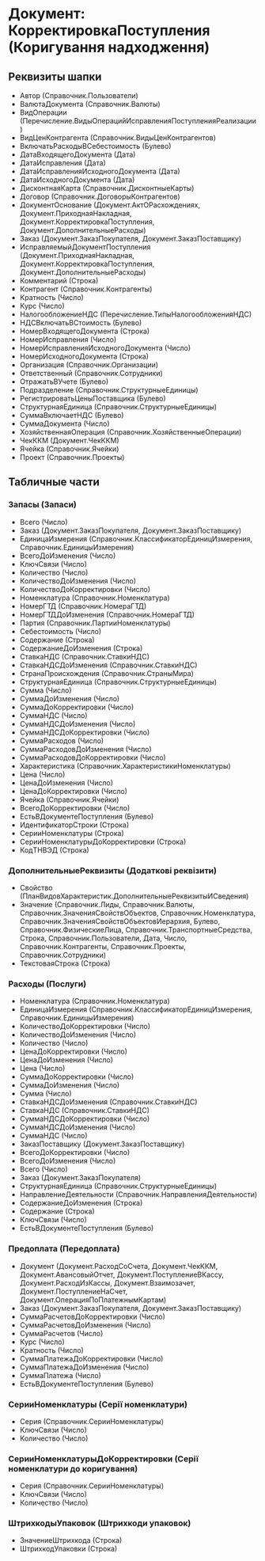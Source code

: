 ﻿# Документ: КорректировкаПоступления (Коригування надходження)

## Реквизиты шапки

- Автор (Справочник.Пользователи)
- ВалютаДокумента (Справочник.Валюты)
- ВидОперации (Перечисление.ВидыОперацийИсправленияПоступленияРеализации)
- ВидЦенКонтрагента (Справочник.ВидыЦенКонтрагентов)
- ВключатьРасходыВСебестоимость (Булево)
- ДатаВходящегоДокумента (Дата)
- ДатаИсправления (Дата)
- ДатаИсправленияИсходногоДокумента (Дата)
- ДатаИсходногоДокумента (Дата)
- ДисконтнаяКарта (Справочник.ДисконтныеКарты)
- Договор (Справочник.ДоговорыКонтрагентов)
- ДокументОснование (Документ.АктОРасхождениях, Документ.ПриходнаяНакладная, Документ.КорректировкаПоступления, Документ.ДополнительныеРасходы)
- Заказ (Документ.ЗаказПокупателя, Документ.ЗаказПоставщику)
- ИсправляемыйДокументПоступления (Документ.ПриходнаяНакладная, Документ.КорректировкаПоступления, Документ.ДополнительныеРасходы)
- Комментарий (Строка)
- Контрагент (Справочник.Контрагенты)
- Кратность (Число)
- Курс (Число)
- НалогообложениеНДС (Перечисление.ТипыНалогообложенияНДС)
- НДСВключатьВСтоимость (Булево)
- НомерВходящегоДокумента (Строка)
- НомерИсправления (Число)
- НомерИсправленияИсходногоДокумента (Число)
- НомерИсходногоДокумента (Строка)
- Организация (Справочник.Организации)
- Ответственный (Справочник.Сотрудники)
- ОтражатьВУчете (Булево)
- Подразделение (Справочник.СтруктурныеЕдиницы)
- РегистрироватьЦеныПоставщика (Булево)
- СтруктурнаяЕдиница (Справочник.СтруктурныеЕдиницы)
- СуммаВключаетНДС (Булево)
- СуммаДокумента (Число)
- ХозяйственнаяОперация (Справочник.ХозяйственныеОперации)
- ЧекККМ (Документ.ЧекККМ)
- Ячейка (Справочник.Ячейки)
- Проект (Справочник.Проекты)

## Табличные части

### Запасы (Запаси)

- Всего (Число)
- Заказ (Документ.ЗаказПокупателя, Документ.ЗаказПоставщику)
- ЕдиницаИзмерения (Справочник.КлассификаторЕдиницИзмерения, Справочник.ЕдиницыИзмерения)
- ВсегоДоИзменения (Число)
- КлючСвязи (Число)
- Количество (Число)
- КоличествоДоИзменения (Число)
- КоличествоДоКорректировки (Число)
- Номенклатура (Справочник.Номенклатура)
- НомерГТД (Справочник.НомераГТД)
- НомерГТДДоИзменения (Справочник.НомераГТД)
- Партия (Справочник.ПартииНоменклатуры)
- Себестоимость (Число)
- Содержание (Строка)
- СодержаниеДоИзменения (Строка)
- СтавкаНДС (Справочник.СтавкиНДС)
- СтавкаНДСДоИзменения (Справочник.СтавкиНДС)
- СтранаПроисхождения (Справочник.СтраныМира)
- СтруктурнаяЕдиница (Справочник.СтруктурныеЕдиницы)
- Сумма (Число)
- СуммаДоИзменения (Число)
- СуммаДоКорректировки (Число)
- СуммаНДС (Число)
- СуммаНДСДоИзменения (Число)
- СуммаНДСДоКорректировки (Число)
- СуммаРасходов (Число)
- СуммаРасходовДоИзменения (Число)
- СуммаРасходовДоКорректировки (Число)
- Характеристика (Справочник.ХарактеристикиНоменклатуры)
- Цена (Число)
- ЦенаДоИзменения (Число)
- ЦенаДоКорректировки (Число)
- Ячейка (Справочник.Ячейки)
- ВсегоДоКорректировки (Число)
- ЕстьВДокументеПоступления (Булево)
- ИдентификаторСтроки (Строка)
- СерииНоменклатуры (Строка)
- СерииНоменклатурыДоКорректировки (Строка)
- КодТНВЭД (Строка)

### ДополнительныеРеквизиты (Додаткові реквізити)

- Свойство (ПланВидовХарактеристик.ДополнительныеРеквизитыИСведения)
- Значение (Справочник.Лиды, Справочник.Валюты, Справочник.ЗначенияСвойствОбъектов, Справочник.Номенклатура, Справочник.ЗначенияСвойствОбъектовИерархия, Булево, Справочник.ФизическиеЛица, Справочник.ТранспортныеСредства, Строка, Справочник.Пользователи, Дата, Число, Справочник.Контрагенты, Справочник.Проекты, Справочник.Сотрудники)
- ТекстоваяСтрока (Строка)

### Расходы (Послуги)

- Номенклатура (Справочник.Номенклатура)
- ЕдиницаИзмерения (Справочник.КлассификаторЕдиницИзмерения, Справочник.ЕдиницыИзмерения)
- КоличествоДоКорректировки (Число)
- КоличествоДоИзменения (Число)
- Количество (Число)
- ЦенаДоКорректировки (Число)
- ЦенаДоИзменения (Число)
- Цена (Число)
- СуммаДоКорректировки (Число)
- СуммаДоИзменения (Число)
- Сумма (Число)
- СтавкаНДСДоИзменения (Справочник.СтавкиНДС)
- СтавкаНДС (Справочник.СтавкиНДС)
- СуммаНДСДоКорректировки (Число)
- СуммаНДСДоИзменения (Число)
- СуммаНДС (Число)
- ЗаказПоставщику (Документ.ЗаказПоставщику)
- ВсегоДоКорректировки (Число)
- ВсегоДоИзменения (Число)
- Всего (Число)
- Заказ (Документ.ЗаказПокупателя)
- СтруктурнаяЕдиница (Справочник.СтруктурныеЕдиницы)
- НаправлениеДеятельности (Справочник.НаправленияДеятельности)
- СодержаниеДоИзменения (Строка)
- Содержание (Строка)
- КлючСвязи (Число)
- ЕстьВДокументеПоступления (Булево)

### Предоплата (Передоплата)

- Документ (Документ.РасходСоСчета, Документ.ЧекККМ, Документ.АвансовыйОтчет, Документ.ПоступлениеВКассу, Документ.РасходИзКассы, Документ.Взаимозачет, Документ.ПоступлениеНаСчет, Документ.ОперацияПоПлатежнымКартам)
- Заказ (Документ.ЗаказПокупателя, Документ.ЗаказПоставщику)
- СуммаРасчетовДоКорректировки (Число)
- СуммаРасчетовДоИзменения (Число)
- СуммаРасчетов (Число)
- Курс (Число)
- Кратность (Число)
- СуммаПлатежаДоКорректировки (Число)
- СуммаПлатежаДоИзменения (Число)
- СуммаПлатежа (Число)
- ЕстьВДокументеПоступления (Булево)

### СерииНоменклатуры (Серії номенклатури)

- Серия (Справочник.СерииНоменклатуры)
- КлючСвязи (Число)
- Количество (Число)

### СерииНоменклатурыДоКорректировки (Серії номенклатури до коригування)

- Серия (Справочник.СерииНоменклатуры)
- КлючСвязи (Число)
- Количество (Число)

### ШтрихкодыУпаковок (Штрихкоди упаковок)

- ЗначениеШтрихкода (Строка)
- ШтрихкодУпаковки (Строка)


